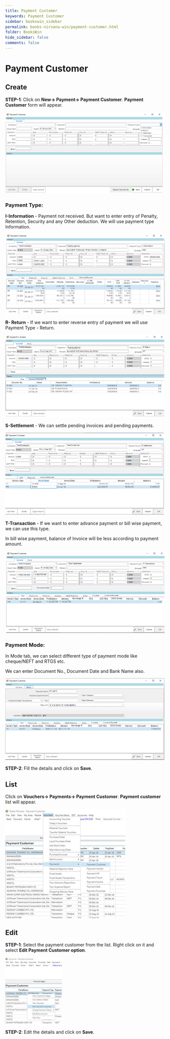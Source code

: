 ```yaml
---
title: Payment Customer
keywords: Payment Customer
sidebar: bookswin_sidebar
permalink: books-nirvana-win/payment-customer.html
folder: BooksWin
hide_sidebar: false
comments: false
---
```


# Payment Customer

## Create

**STEP-1**: Click on **New-> Payment-> Payment Customer**. **Payment Customer** form will appear.

![](/images/payment-cust-create.png)

### Payment Type:

**I-Information** - Payment not received. But want to enter entry of Penalty, Retention, Security and any Other deduction. We will use payment type Information. 

![](/images/payment-cust-info.png)

**R- Return** - If we want to enter reverse entry of payment we will use Payment Type - Return.

![](/images/payment-cust-return.png)

**S-Settlement** - We can settle pending invoices and pending payments.

![](/images/payment-cust-settle.png)

**T-Transaction** - If we want to enter advance payment or bill wise payment, we can use this type.
 
In bill wise payment, balance of Invoice will be less according to payment amount.

![](/images/payment-cust-trans.png)

### Payment Mode:

In Mode tab, we can select different type of payment mode like cheque/NEFT and RTGS etc.

We can enter Document No., Document Date and Bank Name also.

![](/images/payment-cust-mode.png)



**STEP-2**: Fill the details and click on **Save**.



## List

Click on **Vouchers-> Payments-> Payment Customer**. **Payment customer** list will appear.

![](/images/payment-cust-list.jpg)

## Edit

**STEP-1**: Select the payment customer from the list. Right click on it and select **Edit Payment Customer option**.

![](/images/payment-cust-edit.jpg)

**STEP-2**: Edit the details and click on **Save**.
